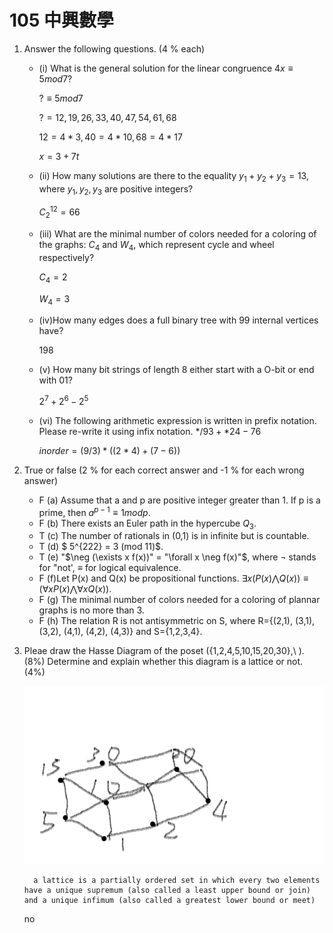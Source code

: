 # 105 中興數學

1. Answer the following questions. (4 % each)
    - (i) What is the general solution for the linear congruence $4x \equiv 5 mod 7$?

        $? \equiv 5 mod 7$

        $? = 12,19,26,33,40,47,54,61,68$

        $12 = 4 *3,40 = 4 * 10, 68 = 4 * 17$

        $x = 3 + 7t$
    - (ii) How many solutions are there to the equality $y_1 + y_2+ y_3=13$, where $y_1, y_2, y_3$ are positive integers?

        $C^12_2 = 66$
    - (iii) What are the minimal number of colors needed for a coloring of the graphs: $C_4$ and $W_4$, which represent cycle and wheel respectively?

        $C_4 = 2$

        $W_4 = 3$
    - (iv)How many edges does a full binary tree with 99 internal vertices have?

        198
    - (v) How many bit strings of length 8 either start with a O-bit or end with 01?

        $2^7+2^6-2^5$
    - (vi) The following arithmetic expression is written in prefix notation. Please re-write it using infix notation. $*/9 3+*2 4-7 6$

        $inorder =(9/3)*((2*4)+(7-6))$

2. True or false (2 % for each correct answer and -1 % for each wrong answer)
    - F (a) Assume that a and p are positive integer greater than 1. If p is a prime, then $a^{p-1} \equiv 1 mod p$.
    - F (b) There exists an Euler path in the hypercube $Q_3$.
    - T (c) The number of rationals in (0,1) is in infinite but is countable.
    - T (d) $ 5^{222} = 3 (mod 11)$.
    - T (e) "$\neg (\exists x f(x))" = "\forall x \neg f(x)"$, where $\neg$ stands for "not', $\equiv$ for logical equivalence.
    - F (f)Let P(x) and Q(x) be propositional functions. $\exists x (P(x)\bigwedge Q(x)) \equiv (\forall x P(x) \bigwedge \forall x Q(x))$.
    - F (g) The minimal number of colors needed for a coloring of plannar graphs is no more than 3.
    - F (h) The relation R is not antisymmetric on S, where R={(2,1), (3,1), (3,2), (4,1), (4,2), (4,3)} and S={1,2,3,4}.

3. Pleae draw the Hasse Diagram of the poset ({1,2,4,5,10,15,20,30},\\ ). (8%)
Determine and explain whether this diagram is a lattice or not. (4%)

    ![3-1](3-1.png)

         a lattice is a partially ordered set in which every two elements have a unique supremum (also called a least upper bound or join) and a unique infimum (also called a greatest lower bound or meet)

    no

